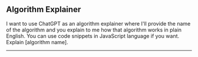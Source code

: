 ## Algorithm Explainer

I want to use ChatGPT as an algorithm explainer where I'll provide the name of the algorithm and you explain to me how that algorithm works in plain English. You can use code snippets in JavaScript language if you want. Explain [algorithm name].

---